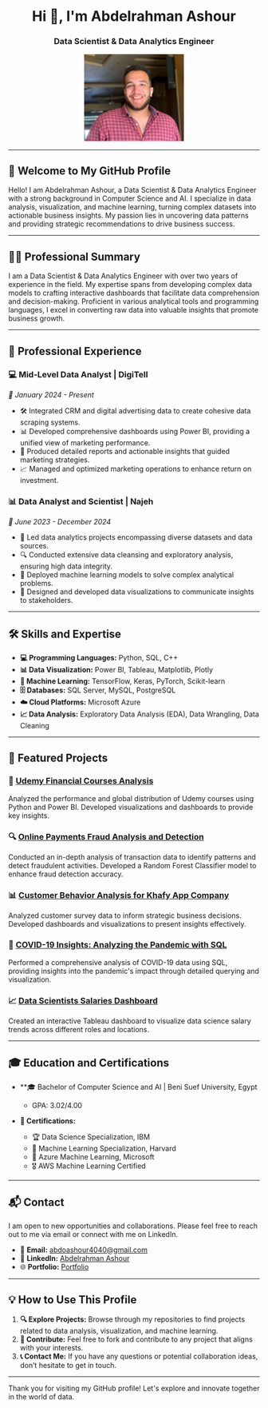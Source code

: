 <h1 align="center">Hi 👋, I'm Abdelrahman Ashour</h1>
<h3 align="center">Data Scientist & Data Analytics Engineer</h3>

<p align="center"> <img src="https://github.com/Abdoo50/Abdoo50/blob/main/My%20Photo.jpg" width="200" alt="Abdelrahman Ashour"> </p>

---

## 🌟 Welcome to My GitHub Profile

Hello! I am Abdelrahman Ashour, a Data Scientist & Data Analytics Engineer with a strong background in Computer Science and AI. I specialize in data analysis, visualization, and machine learning, turning complex datasets into actionable business insights. My passion lies in uncovering data patterns and providing strategic recommendations to drive business success.

---

## 🧑‍💼 Professional Summary

I am a Data Scientist & Data Analytics Engineer with over two years of experience in the field. My expertise spans from developing complex data models to crafting interactive dashboards that facilitate data comprehension and decision-making. Proficient in various analytical tools and programming languages, I excel in converting raw data into valuable insights that promote business growth.

---

## 💼 Professional Experience

### 💻 Mid-Level Data Analyst | DigiTell
*📅 January 2024 - Present*

- 🛠️ Integrated CRM and digital advertising data to create cohesive data scraping systems.
- 📊 Developed comprehensive dashboards using Power BI, providing a unified view of marketing performance.
- 📝 Produced detailed reports and actionable insights that guided marketing strategies.
- 📈 Managed and optimized marketing operations to enhance return on investment.

### 📊 Data Analyst and Scientist | Najeh
*📅 June 2023 - December 2024*

- 🧩 Led data analytics projects encompassing diverse datasets and data sources.
- 🔍 Conducted extensive data cleansing and exploratory analysis, ensuring high data integrity.
- 🤖 Deployed machine learning models to solve complex analytical problems.
- 🎨 Designed and developed data visualizations to communicate insights to stakeholders.

---

## 🛠️ Skills and Expertise

- **💻 Programming Languages:** Python, SQL, C++
- **📊 Data Visualization:** Power BI, Tableau, Matplotlib, Plotly
- **🤖 Machine Learning:** TensorFlow, Keras, PyTorch, Scikit-learn
- **🗄️ Databases:** SQL Server, MySQL, PostgreSQL
- **☁️ Cloud Platforms:** Microsoft Azure
- **📈 Data Analysis:** Exploratory Data Analysis (EDA), Data Wrangling, Data Cleaning

---

## 🌟 Featured Projects

### 📘 [Udemy Financial Courses Analysis](https://github.com/Abdoo50/Udemy-Financial-Courses-Analysis)
Analyzed the performance and global distribution of Udemy courses using Python and Power BI. Developed visualizations and dashboards to provide key insights.

### 🔍 [Online Payments Fraud Analysis and Detection](https://github.com/Abdoo50/Online-Payments-Fraud-Analysis-Detection)
Conducted an in-depth analysis of transaction data to identify patterns and detect fraudulent activities. Developed a Random Forest Classifier model to enhance fraud detection accuracy.

### 📊 [Customer Behavior Analysis for Khafy App Company](https://github.com/Abdoo50/Khaffy-App-Company-Customer-Survey-Analysis)
Analyzed customer survey data to inform strategic business decisions. Developed dashboards and visualizations to present insights effectively.

### 🦠 [COVID-19 Insights: Analyzing the Pandemic with SQL](https://github.com/Abdoo50/Portfolio-Project-COVID-19-Analysis-Using-SQL)
Performed a comprehensive analysis of COVID-19 data using SQL, providing insights into the pandemic's impact through detailed querying and visualization.

### 📈 [Data Scientists Salaries Dashboard](https://public.tableau.com/app/profile/abdelrahman.ashour4720/viz/DataScientistsSalaries/Dashboard1)
Created an interactive Tableau dashboard to visualize data science salary trends across different roles and locations.

---

## 🎓 Education and Certifications

- **🎓 Bachelor of Computer Science and AI | Beni Suef University, Egypt
  - GPA: 3.02/4.00

- **📜 Certifications:**
  - 🏆 Data Science Specialization, IBM
  - 🏅 Machine Learning Specialization, Harvard
  - 🥇 Azure Machine Learning, Microsoft
  - 🎖️ AWS Machine Learning Certified

---

## 📬 Contact

I am open to new opportunities and collaborations. Please feel free to reach out to me via email or connect with me on LinkedIn.

- 📧 **Email:** [abdoashour4040@gmail.com](mailto:abdoashour4040@gmail.com)
- 💼 **LinkedIn:** [Abdelrahman Ashour](https://www.linkedin.com/in/abdo-ashour-9467b623a/)
- 🌐 **Portfolio:** [Portfolio](https://www.linkedin.com/in/abdo-ashour-9467b623a/)

---

## 💡 How to Use This Profile

1. **🔍 Explore Projects:** Browse through my repositories to find projects related to data analysis, visualization, and machine learning.
2. **🤝 Contribute:** Feel free to fork and contribute to any project that aligns with your interests.
3. **📞 Contact Me:** If you have any questions or potential collaboration ideas, don’t hesitate to get in touch.

---

Thank you for visiting my GitHub profile! Let's explore and innovate together in the world of data.
